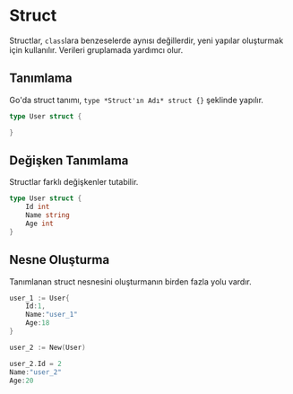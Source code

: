 # Struct

Structlar, `class`lara benzeselerde aynısı değillerdir, yeni yapılar oluşturmak için kullanılır. Verileri gruplamada yardımcı olur.

## Tanımlama

Go'da struct tanımı, `type *Struct'ın Adı* struct {}` şeklinde yapılır.

```go
type User struct {

}
```

## Değişken Tanımlama

Structlar farklı değişkenler tutabilir.

```go
type User struct {
    Id int
    Name string
    Age int
}
```

## Nesne Oluşturma

Tanımlanan struct nesnesini oluşturmanın birden fazla yolu vardır.

```go
user_1 := User{
    Id:1,
    Name:"user_1"
    Age:18
}
```

```go
user_2 := New(User)

user_2.Id = 2
Name:"user_2"
Age:20
```